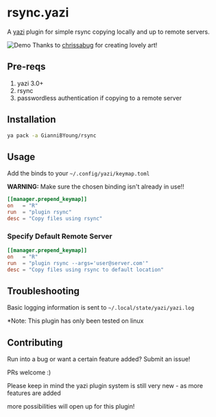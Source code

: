 # rsync.yazi

A [yazi](https://yazi-rs.github.io/) plugin for simple rsync copying locally and up to remote servers.

![Demo](assets/demo.gif)
Thanks to [chrissabug](https://x.com/chrissabug) for creating lovely art!

## Pre-reqs

1. yazi 3.0+
2. rsync
3. passwordless authentication if copying to a remote server

## Installation

```sh
ya pack -a GianniBYoung/rsync
```

## Usage

Add the binds to your `~/.config/yazi/keymap.toml`

**WARNING:** Make sure the chosen binding isn't already in use!!

```toml
[[manager.prepend_keymap]]
on   = "R"
run  = "plugin rsync"
desc = "Copy files using rsync"
```

### Specify Default Remote Server

```toml
[[manager.prepend_keymap]]
on   = "R"
run  = "plugin rsync --args='user@server.com'"
desc = "Copy files using rsync to default location"
```

## Troubleshooting

Basic logging information is sent to `~/.local/state/yazi/yazi.log`

*Note: This plugin has only been tested on linux

## Contributing

Run into a bug or want a certain feature added? Submit an issue!

PRs welcome :)

Please keep in mind the yazi plugin system is still very new - as more features are added

more possibilities will open up for this plugin!

